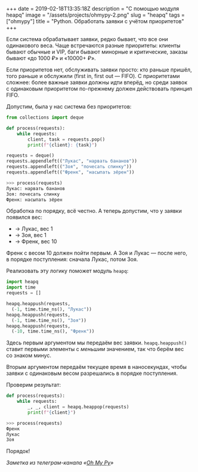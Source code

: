 +++
date = 2019-02-18T13:35:18Z
description = "С помощью модуля heapq"
image = "/assets/projects/ohmypy-2.png"
slug = "heapq"
tags = ["ohmypy"]
title = "Python. Обработать заявки с учётом приоритетов"
+++

Если система обрабатывает заявки, редко бывает, что все они одинакового веса. Чаще встречаются разные приоритеты: клиенты бывают обычные и VIP, баги бывают минорные и критические, заказы бывают «до 1000 ₽» и «10000+ ₽».

Если приоритетов нет, обслуживать заявки просто: кто раньше пришёл, того раньше и обслужили (first in, first out — FIFO). С приоритетами сложнее: более важные заявки должны идти вперёд, но среди заявок с одинаковым приоритетом по-прежнему должен действовать принцип FIFO.

Допустим, была у нас система без приоритетов:

```python
from collections import deque

def process(requests):
    while requests:
        client, task = requests.pop()
        print(f"{client}: {task}")

requests = deque()
requests.appendleft(("Лукас", "нарвать бананов"))
requests.appendleft(("Зоя", "почесать спинку"))
requests.appendleft(("Френк", "насыпать зёрен"))

>>> process(requests)
Лукас: нарвать бананов
Зоя: почесать спинку
Френк: насыпать зёрен
```

Обработка по порядку, всё честно. А теперь допустим, что у заявки появился вес:

-   → Лукас, вес 1
-   → Зоя, вес 1
-   → Френк, вес 10

Френк с весом 10 должен пойти первым. А Зоя и Лукас — после него, в порядке поступления: сначала Лукас, потом Зоя.

Реализовать эту логику поможет модуль `heapq`:

```python
import heapq
import time
requests = []

heapq.heappush(requests,
  (-1, time.time_ns(), "Лукас"))
heapq.heappush(requests,
  (-1, time.time_ns(), "Зоя"))
heapq.heappush(requests,
  (-10, time.time_ns(), "Френк"))
```

Здесь первым аргументом мы передаём вес заявки. `heapq.heappush()` ставит первыми элементы с *меньшим* значением, так что берём вес со знаком минус.

Вторым аргументом передаём текущее время в наносекундах, чтобы заявки с одинаковым весом разрешались в порядке поступления.

Проверим результат:

```python
def process(requests):
    while requests:
        _, _, client = heapq.heappop(requests)
        print(f"{client}")

>>> process(requests)
Френк
Лукас
Зоя
```

Порядок!

<div class="row">
<div class="col-xs-12 col-sm-10 col-md-8"><p><em>Заметка из телеграм-канала <span class="nowrap"><i class="fas fa-kiwi-bird"></i> «<a href="https://t.me/ohmypy">Oh My Py</a>»</span></em></p></div>
</div>
